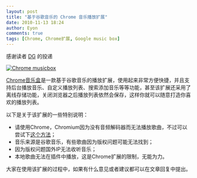 ```yaml
---
layout: post
title: "基于谷歌音乐的 Chrome 音乐播放扩展"
date: 2010-11-13 18:24
author: Eyon
comments: true
tags: [Chrome, Chrome扩展, Google music box]
---
```

感谢读者 [DG](http://directguo.com/blog) 的投递

<a href="http://img.chromi.org/2010/11/Chrome-musicbox.png">![](http://img.chromi.org/2010/11/Chrome-musicbox-550x448.png "Chrome musicbox")</a>

[Chrome音乐盒](https://chrome.google.com/extensions/detail/abgdjjbecjkcjklnfgbcngfgfajmlfln?hl=zh-cn)是一款基于谷歌音乐的播放扩展，使用起来非常方便快捷，并且支持后台播放音乐、自定义播放列表、搜索添加音乐等等功能，甚至该扩展还采用了离线存储功能，关闭浏览器之后播放列表依然会保存，这样你就可以随意打造你喜欢的播放列表。

以下是关于该扩展的一些特别说明：



*   请使用Chrome，Chromium因为没有音频解码器而无法播放歌曲，不过可以尝试下[这个方法](http://www.chromi.org/archives/5498)；
*   音乐来源是谷歌音乐，有些歌曲因为版权问题可能无法找到；
*   因为版权问题国外IP无法收听音乐；
*   本地歌曲无法在插件中播放，这是Chrome扩展的限制，无能为力。

大家在使用该扩展的过程中，如果有什么意见或者建议都可以在文章回复中提出。




